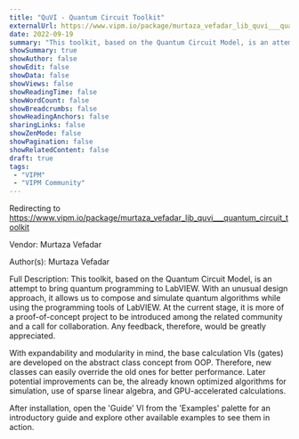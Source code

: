 ```yaml
---
title: "QuVI - Quantum Circuit Toolkit"
externalUrl: https://www.vipm.io/package/murtaza_vefadar_lib_quvi___quantum_circuit_toolkit
date: 2022-09-19
summary: "This toolkit, based on the Quantum Circuit Model, is an attempt to bring quantum programming to LabVIEW."
showSummary: true
showAuthor: false
showEdit: false
showData: false
showViews: false
showReadingTime: false
showWordCount: false
showBreadcrumbs: false
showHeadingAnchors: false
sharingLinks: false
showZenMode: false
showPagination: false
showRelatedContent: false
draft: true
tags:
 - "VIPM"
 - "VIPM Community"
---
```


Redirecting to https://www.vipm.io/package/murtaza_vefadar_lib_quvi___quantum_circuit_toolkit

Vendor: Murtaza Vefadar

Author(s): Murtaza Vefadar
 
Full Description:
This toolkit, based on the Quantum Circuit Model, is an attempt to bring quantum programming to LabVIEW. With an unusual design approach, it allows us to compose and simulate quantum algorithms while using the programming tools of LabVIEW. At the current stage, it is more of a proof-of-concept project to be introduced among the related community and a call for collaboration.  Any feedback, therefore, would be greatly appreciated. 

With expandability and modularity in mind, the base calculation VIs (gates) are developed on the abstract class concept from OOP. Therefore, new classes can easily override the old ones for better performance. Later potential improvements can be, the already known optimized algorithms for simulation, use of sparse linear algebra, and GPU-accelerated calculations. 

After installation, open the 'Guide' VI from the 'Examples' palette for an introductory guide and explore other available examples to see them in action.